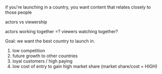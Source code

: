if you're launching in a country, you want content that relates closely to those people

actors vs viewership

actors working together =? viewers watching together?

Goal: we want the best country to launch in.

1. low competition
1. future growth to other countries
1. loyal customers / high paying
1. low cost of entry to gain high market share (market share/cost = HIGH)

